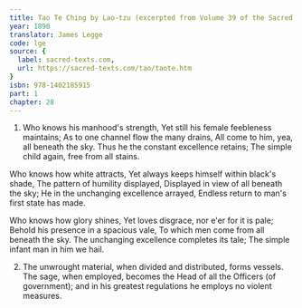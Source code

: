 ```yaml
---
title: Tao Te Ching by Lao-tzu (excerpted from Volume 39 of the Sacred Books of the East.)
year: 1890
translator: James Legge
code: lge
source: {
  label: sacred-texts.com,
  url: https://sacred-texts.com/tao/taote.htm
}
isbn: 978-1402185915
part: 1
chapter: 28
---
```

1. Who knows his manhood's strength, 
Yet still his female feebleness maintains; 
As to one channel flow the many drains, 
All come to him, yea, all beneath the sky. 
Thus he the constant excellence retains; 
The simple child again, free from all stains. 

Who knows how white attracts, 
Yet always keeps himself within black's shade, 
The pattern of humility displayed, 
Displayed in view of all beneath the sky; 
He in the unchanging excellence arrayed, 
Endless return to man's first state has made. 

Who knows how glory shines, 
Yet loves disgrace, nor e'er for it is pale; 
Behold his presence in a spacious vale, 
To which men come from all beneath the sky. 
The unchanging excellence completes its tale; 
The simple infant man in him we hail. 

2. The unwrought material, when divided and distributed, forms vessels.
The sage, when employed, becomes the Head of all the Officers (of
government); and in his greatest regulations he employs no violent
measures.